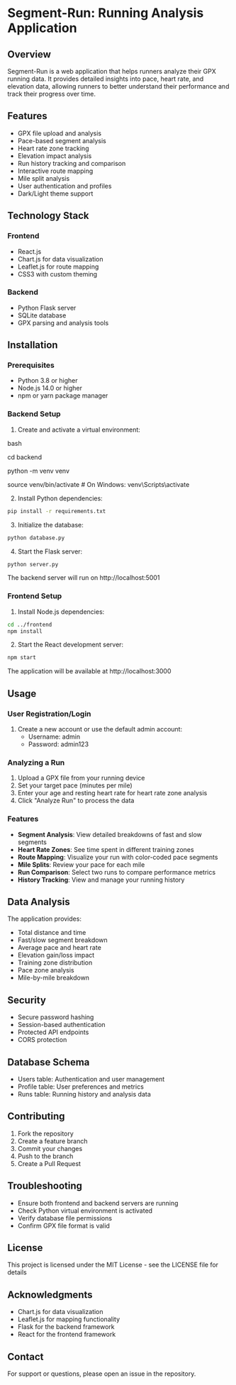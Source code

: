 # Segment-Run: Running Analysis Application

## Overview

Segment-Run is a web application that helps runners analyze their GPX running data. It provides detailed insights into pace, heart rate, and elevation data, allowing runners to better understand their performance and track their progress over time.

## Features

- GPX file upload and analysis
- Pace-based segment analysis
- Heart rate zone tracking
- Elevation impact analysis
- Run history tracking and comparison
- Interactive route mapping
- Mile split analysis
- User authentication and profiles
- Dark/Light theme support

## Technology Stack

### Frontend

- React.js
- Chart.js for data visualization
- Leaflet.js for route mapping
- CSS3 with custom theming

### Backend

- Python Flask server
- SQLite database
- GPX parsing and analysis tools

## Installation

### Prerequisites

- Python 3.8 or higher
- Node.js 14.0 or higher
- npm or yarn package manager

### Backend Setup

1. Create and activate a virtual environment:

bash

cd backend

python -m venv venv

source venv/bin/activate # On Windows: venv\Scripts\activate

2. Install Python dependencies:

```bash
pip install -r requirements.txt
```

3. Initialize the database:

```bash
python database.py
```

4. Start the Flask server:

```bash
python server.py
```
The backend server will run on http://localhost:5001

### Frontend Setup
1. Install Node.js dependencies:

```bash
cd ../frontend
npm install
```

2. Start the React development server:

```bash
npm start
```
The application will be available at http://localhost:3000

## Usage

### User Registration/Login
1. Create a new account or use the default admin account:
   - Username: admin
   - Password: admin123

### Analyzing a Run
1. Upload a GPX file from your running device
2. Set your target pace (minutes per mile)
3. Enter your age and resting heart rate for heart rate zone analysis
4. Click "Analyze Run" to process the data

### Features
- **Segment Analysis**: View detailed breakdowns of fast and slow segments
- **Heart Rate Zones**: See time spent in different training zones
- **Route Mapping**: Visualize your run with color-coded pace segments
- **Mile Splits**: Review your pace for each mile
- **Run Comparison**: Select two runs to compare performance metrics
- **History Tracking**: View and manage your running history

## Data Analysis
The application provides:
- Total distance and time
- Fast/slow segment breakdown
- Average pace and heart rate
- Elevation gain/loss impact
- Training zone distribution
- Pace zone analysis
- Mile-by-mile breakdown

## Security
- Secure password hashing
- Session-based authentication
- Protected API endpoints
- CORS protection

## Database Schema
- Users table: Authentication and user management
- Profile table: User preferences and metrics
- Runs table: Running history and analysis data

## Contributing
1. Fork the repository
2. Create a feature branch
3. Commit your changes
4. Push to the branch
5. Create a Pull Request

## Troubleshooting
- Ensure both frontend and backend servers are running
- Check Python virtual environment is activated
- Verify database file permissions
- Confirm GPX file format is valid

## License
This project is licensed under the MIT License - see the LICENSE file for details

## Acknowledgments
- Chart.js for data visualization
- Leaflet.js for mapping functionality
- Flask for the backend framework
- React for the frontend framework

## Contact
For support or questions, please open an issue in the repository.